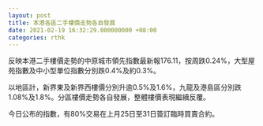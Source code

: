 ```yaml
---
layout: post
title: 本港各區二手樓價走勢各自發展
date: 2021-02-19 16:32:29.000000000 +08:00
categories: rthk
---
```


反映本港二手樓價走勢的中原城市領先指數最新報176.11，按周跌0.24%，大型屋苑指數及中小型單位指數分別跌0.4%及約0.3%。

以地區計，新界東及新界西樓價分別升逾0.5%及1.6%，九龍及港島區分別跌1.08%及1.8%。分區樓價走勢各自發展，整體樓價表現繼續反覆。

今日公布的指數，有80%交易在上月25日至31日簽訂臨時買賣合約。
